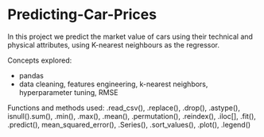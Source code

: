 # Predicting-Car-Prices
In this project we predict the market value of cars using their technical and physical attributes, using K-nearest neighbours as the regressor. 

Concepts explored: 
- pandas 
- data cleaning, features engineering, k-nearest neighbors, hyperparameter tuning, RMSE

Functions and methods used: .read_csv(), .replace(), .drop(), .astype(), isnull().sum(), .min(), .max(), .mean(), .permutation(), .reindex(), .iloc[], .fit(), .predict(), mean_squared_error(), .Series(), .sort_values(), .plot(), .legend()
